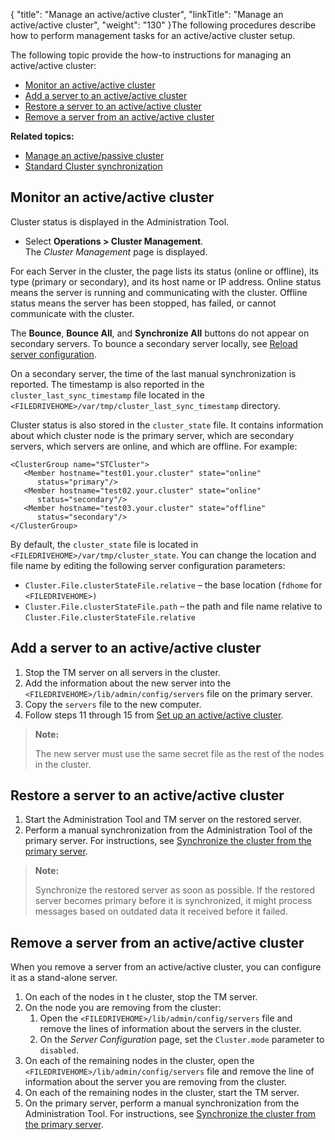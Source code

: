 {
    "title": "Manage an active/active cluster",
    "linkTitle": "Manage an active/active cluster",
    "weight": "130"
}The following procedures describe how to perform management tasks for an active/active cluster setup.

The following topic provide the how-to instructions for managing an active/active cluster:

-   [Monitor an active/active cluster](#Monitor)
-   [Add a server to an active/active cluster](#Add)
-   [Restore a server to an active/active cluster](#Restore)
-   [Remove a server from an active/active cluster](#Remove)

**Related topics:**

-   [Manage an active/passive cluster](../t_st_manage_active-passive_cluster)
-   [Standard Cluster synchronization](../c_st_standard_cluster_synchronization)

<span id="Monitor"></span>

## Monitor an active/active cluster

Cluster status is displayed in the Administration Tool.

-   Select **Operations > Cluster Management**.  
    The *Cluster Management* page is displayed.

For each Server in the cluster, the page lists its status (online or offline), its type (primary or secondary), and its host name or IP address. Online status means the server is running and communicating with the cluster. Offline status means the server has been stopped, has failed, or cannot communicate with the cluster.

The **Bounce**, **Bounce All**, and **Synchronize All** buttons do not appear on secondary servers. To bounce a secondary server locally, see [Reload server configuration](#Reload).

On a secondary server, the time of the last manual synchronization is reported. The timestamp is also reported in the `cluster_last_sync_timestamp` file located in the `<FILEDRIVEHOME>/var/tmp/cluster_last_sync_timestamp` directory.

Cluster status is also stored in the `cluster_state` file. It contains information about which cluster node is the primary server, which are secondary servers, which servers are online, and which are offline. For example:


    <ClusterGroup name="STCluster">
       <Member hostname="test01.your.cluster" state="online" 
          status="primary"/>
       <Member hostname="test02.your.cluster" state="online" 
          status="secondary"/>
       <Member hostname="test03.your.cluster" state="offline" 
          status="secondary"/>
    </ClusterGroup>

By default, the `cluster_state` file is located in `<FILEDRIVEHOME>/var/tmp/cluster_state`. You can change the location and file name by editing the following server configuration parameters:

-   `Cluster.File.clusterStateFile.relative` – the base location (`fdhome` for `<FILEDRIVEHOME>)`
-   `Cluster.File.clusterStateFile.path` – the path and file name relative to `Cluster.File.clusterStateFile.relative`

<span id="Add"></span>

## Add a server to an active/active cluster

1.  Stop the TM server on all servers in the cluster.
2.  Add the information about the new server into the `<FILEDRIVEHOME>/lib/admin/config/servers` file on the primary server.
3.  Copy the `servers` file to the new computer.
4.  Follow steps 11 through 15 from [Set up an active/active cluster](../../c_st_standardclusterconfiguration/t_st_setup_active-active_cluster#Standard_Clustering_3967700027_1029540).

> **Note:**
>
> The new server must use the same secret file as the rest of the nodes in the cluster.

<span id="Restore"></span>

## Restore a server to an active/active cluster

1.  Start the Administration Tool and TM server on the restored server.
2.  Perform a manual synchronization from the Administration Tool of the primary server. For instructions, see [Synchronize the cluster from the primary server](../c_st_standard_cluster_synchronization#Synchron).

> **Note:**
>
> Synchronize the restored server as soon as possible. If the restored server becomes primary before it is synchronized, it might process messages based on outdated data it received before it failed.

<span id="Remove"></span>

## Remove a server from an active/active cluster

When you remove a server from an active/active cluster, you can configure it as a stand-alone server.

1.  On each of the nodes in t he cluster, stop the TM server.
2.  On the node you are removing from the cluster:
    1.  Open the `<FILEDRIVEHOME>/lib/admin/config/servers` file and remove the lines of information about the servers in the cluster.
    2.  On the *Server Configuration* page, set the `Cluster.mode` parameter to `disabled`.
3.  On each of the remaining nodes in the cluster, open the `<FILEDRIVEHOME>/lib/admin/config/servers` file and remove the line of information about the server you are removing from the cluster.
4.  On each of the remaining nodes in the cluster, start the TM server.
5.  On the primary server, perform a manual synchronization from the Administration Tool. For instructions, see [Synchronize the cluster from the primary server](../c_st_standard_cluster_synchronization#Synchron).
